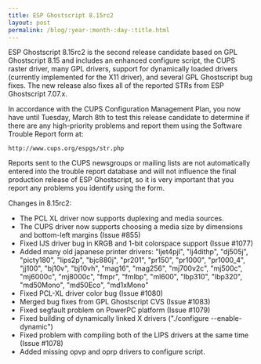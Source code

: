 ```yaml
---
title: ESP Ghostscript 8.15rc2
layout: post
permalink: /blog/:year-:month-:day-:title.html
---
```


ESP Ghostscript 8.15rc2 is the second release candidate based on GPL Ghostscript 8.15 and includes an enhanced configure script, the CUPS raster driver, many GPL drivers, support for dynamically loaded drivers (currently implemented for the X11 driver), and several GPL Ghostscript bug fixes. The new release also fixes all of the reported STRs from ESP Ghostscript 7.07.x.

In accordance with the CUPS Configuration Management Plan, you now have until Tuesday, March 8th to test this release candidate to determine if there are any high-priority problems and report them using the Software Trouble Report form at:

    http://www.cups.org/espgs/str.php

Reports sent to the CUPS newsgroups or mailing lists are not automatically entered into the trouble report database and will not influence the final production release of ESP Ghostscript, so it is very important that you report any problems you identify using the form.

Changes in 8.15rc2:

- The PCL XL driver now supports duplexing and media sources.
- The CUPS driver now supports choosing a media size by dimensions and bottom-left margins (Issue #855)
- Fixed IJS driver bug in KRGB and 1-bit colorspace support (Issue #1077)
- Added many old japanese printer drivers: "ljet4pjl", "lj4dithp", "dj505j", "picty180", "lips2p", "bjc880j", "pr201", "pr150", "pr1000", "pr1000_4", "jj100", "bj10v", "bj10vh", "mag16", "mag256", "mj700v2c", "mj500c", "mj6000c", "mj8000c", "fmpr", "fmlbp", "ml600", "lbp310", "lbp320", "md50Mono", "md50Eco", "md1xMono"
- Fixed PCL-XL driver color bug (Issue #1080)
- Merged bug fixes from GPL Ghostscript CVS (Issue #1083)
- Fixed segfault problem on PowerPC platform (Issue #1079)
- Fixed building of dynamically linked X drivers ("./configure --enable-dynamic")
- Fixed problem with compiling both of the LIPS drivers at the same time (Issue #1078)
- Added missing opvp and oprp drivers to configure script.

